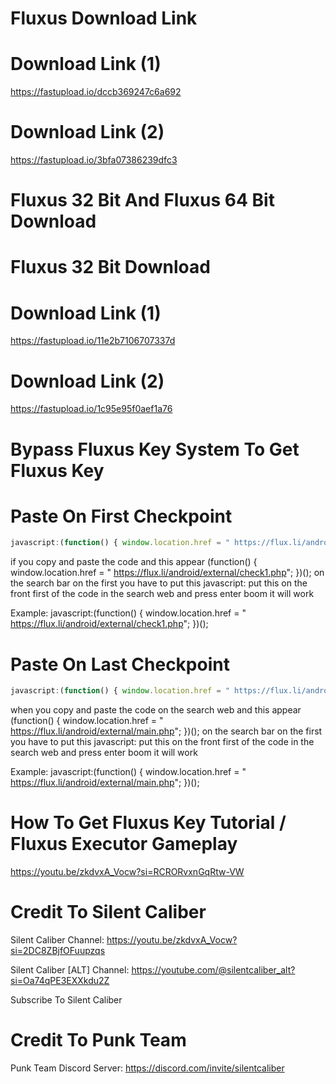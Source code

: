 # Fluxus Download Link


# Download Link (1)
https://fastupload.io/dccb369247c6a692

# Download Link (2)
https://fastupload.io/3bfa07386239dfc3

# Fluxus 32 Bit And Fluxus 64 Bit Download

# Fluxus 32 Bit Download

# Download Link (1)
https://fastupload.io/11e2b7106707337d

# Download Link (2)
https://fastupload.io/1c95e95f0aef1a76

# Bypass Fluxus Key System To Get Fluxus Key

# Paste On First Checkpoint
```javascript
javascript:(function() { window.location.href = " https://flux.li/android/external/check1.php"; })();
```
if you copy and paste the code and this appear (function() { window.location.href = " https://flux.li/android/external/check1.php"; })();
on the search bar on the first you have to put this
javascript:
put this on the front first of the code in the search web and press enter boom it will work

Example: javascript:(function() { window.location.href = " https://flux.li/android/external/check1.php"; })();

# Paste On Last Checkpoint
```javascript
javascript:(function() { window.location.href = " https://flux.li/android/external/main.php"; })();
```
when you copy and paste the code on the search web and this appear
(function() { window.location.href = " https://flux.li/android/external/main.php"; })();
on the search bar on the first you have to put this
javascript:
put this on the front first of the code in the search web and press enter boom it will work

Example: javascript:(function() { window.location.href = " https://flux.li/android/external/main.php"; })();

# How To Get Fluxus Key Tutorial / Fluxus Executor Gameplay
https://youtu.be/zkdvxA_Vocw?si=RCRORvxnGqRtw-VW
 
# Credit To Silent Caliber
Silent Caliber Channel:
https://youtu.be/zkdvxA_Vocw?si=2DC8ZBjfOFuupzqs

Silent Caliber [ALT] Channel:
https://youtube.com/@silentcaliber_alt?si=Oa74qPE3EXXkdu2Z

Subscribe To Silent Caliber

# Credit To Punk Team
Punk Team Discord Server:
https://discord.com/invite/silentcaliber
